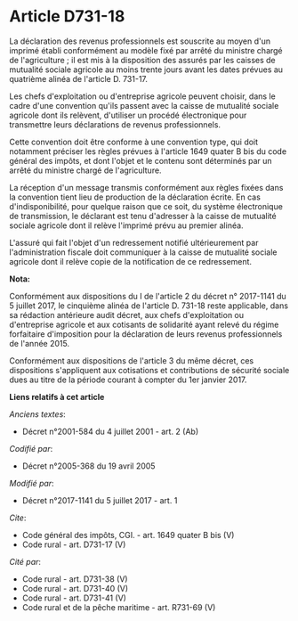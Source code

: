 # Article D731-18

La déclaration des revenus professionnels est souscrite au moyen d'un imprimé établi conformément au modèle fixé par arrêté
du ministre chargé de l'agriculture ; il est mis à la disposition des assurés par les caisses de mutualité sociale agricole
au moins trente jours avant les dates prévues au quatrième alinéa de l'article D. 731-17. 

Les chefs d'exploitation ou d'entreprise agricole peuvent choisir, dans le cadre d'une convention qu'ils passent avec la
caisse de mutualité sociale agricole dont ils relèvent, d'utiliser un procédé électronique pour transmettre leurs
déclarations de revenus professionnels. 

Cette convention doit être conforme à une convention type, qui doit notamment préciser les règles prévues à l'article 1649
quater B bis du code général des impôts, et dont l'objet et le contenu sont déterminés par un arrêté du ministre chargé de
l'agriculture. 

La réception d'un message transmis conformément aux règles fixées dans la convention tient lieu de production de la
déclaration écrite. En cas d'indisponibilité, pour quelque raison que ce soit, du système électronique de transmission, le
déclarant est tenu d'adresser à la caisse de mutualité sociale agricole dont il relève l'imprimé prévu au premier alinéa. 

L'assuré qui fait l'objet d'un redressement notifié ultérieurement par l'administration fiscale doit communiquer à la caisse
de mutualité sociale agricole dont il relève copie de la notification de ce redressement.

**Nota:**

Conformément aux dispositions du I de l'article 2 du décret n° 2017-1141 du 5 juillet 2017, le cinquième alinéa de l'article
D. 731-18 reste applicable, dans sa rédaction antérieure audit décret, aux chefs d'exploitation ou d'entreprise agricole et
aux cotisants de solidarité ayant relevé du régime forfaitaire d'imposition pour la déclaration de leurs revenus
professionnels de l'année 2015.

Conformément aux dispositions de l'article 3 du même décret, ces dispositions s'appliquent aux cotisations et contributions
de sécurité sociale dues au titre de la période courant à compter du 1er janvier 2017.

**Liens relatifs à cet article**

_Anciens textes_:

  - Décret n°2001-584 du 4 juillet 2001 - art. 2 (Ab)

_Codifié par_:

  - Décret n°2005-368 du 19 avril 2005

_Modifié par_:

  - Décret n°2017-1141 du 5 juillet 2017 - art. 1

_Cite_:

  - Code général des impôts, CGI. - art. 1649 quater B bis (V)
  - Code rural - art. D731-17 (V)

_Cité par_:

  - Code rural - art. D731-38 (V)
  - Code rural - art. D731-40 (V)
  - Code rural - art. D731-41 (V)
  - Code rural et de la pêche maritime - art. R731-69 (V)
